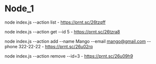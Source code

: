 # Node_1

node index.js --action list - https://prnt.sc/26tzqff

node index.js --action get --id 5 - https://prnt.sc/26tzra8

node index.js --action add --name Mango --email mango@gmail.com --phone 322-22-22 - https://prnt.sc/26u02rq

node index.js --action remove --id=3 - https://prnt.sc/26u09h9
